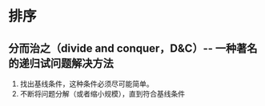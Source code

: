 # 排序

## 分而治之（divide and conquer，D&C）-- 一种著名的递归试问题解决方法

1. 找出基线条件，这种条件必须尽可能简单。
2. 不断将问题分解（或者缩小规模），直到符合基线条件

